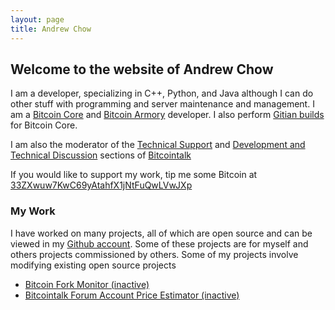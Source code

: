 ```yaml
---
layout: page
title: Andrew Chow
---
```

## Welcome to the website of Andrew Chow

I am a developer, specializing in C++, Python, and Java although I can do other stuff with programming and server maintenance and management. I am a [Bitcoin Core](https://bitcoincore.org) and [Bitcoin Armory](https://btcarmory.com) developer. I also perform [Gitian builds](_posts/2016-01-23-Gitian-builder.md) for Bitcoin Core.

I am also the moderator of the [Technical Support](https://bitcointalk.org/index.php?board=4.0) and [Development and Technical Discussion](https://bitcointalk.org/index.php?board=6.0) sections of [Bitcointalk](https://bitcointalk.org)

If you would like to support my work, tip me some Bitcoin at [33ZXwuw7KwC69yAtahfX1jNtFuQwLVwJXp](bitcoin:33ZXwuw7KwC69yAtahfX1jNtFuQwLVwJXp)


### My Work

I have worked on many projects, all of which are open source and can be viewed in my [Github account](https://github.com/achow101). Some of these projects are for myself and others projects commissioned by others. Some of my projects involve modifying existing open source projects

 - [Bitcoin Fork Monitor (inactive)](http://btcforkmonitor.info)
 - [Bitcointalk Forum Account Price Estimator (inactive)](http://www.bctalkaccountpricer.info/)
